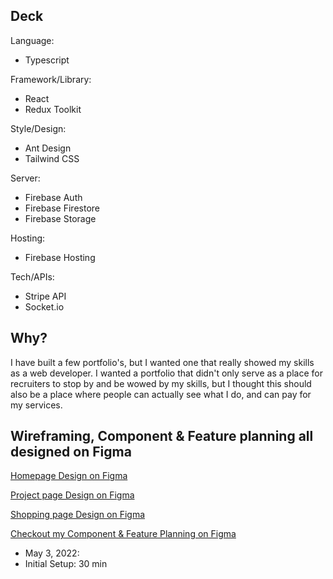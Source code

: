 ## Deck

Language:
- Typescript

Framework/Library:
- React
- Redux Toolkit

Style/Design:
- Ant Design
- Tailwind CSS

Server:
- Firebase Auth
- Firebase Firestore
- Firebase Storage

Hosting:
- Firebase Hosting

Tech/APIs:
- Stripe API
- Socket.io

## Why?

I have built a few portfolio's, but I wanted one that really showed my skills as a web developer. I wanted a portfolio that didn't only serve as a place for recruiters to stop by and be wowed by my skills, but I thought this should also be a place where people can actually see what I do, and can pay for my services. 

## Wireframing, Component & Feature planning all designed on Figma

[Homepage Design on Figma](https://www.figma.com/proto/PylFPG95AnYZ78NPLPKWhI/Mobile-Wireframe?node-id=3%3A5&scaling=scale-down&page-id=0%3A1)

[Project page Design on Figma](https://www.figma.com/proto/PylFPG95AnYZ78NPLPKWhI/Mobile-Wireframe?node-id=116%3A88&scaling=scale-down&page-id=108%3A3)

[Shopping page Design on Figma](https://www.figma.com/proto/PylFPG95AnYZ78NPLPKWhI/Mobile-Wireframe?node-id=116%3A70&scaling=scale-down&page-id=108%3A2)

[Checkout my Component & Feature Planning on Figma](https://www.figma.com/file/HNJW3AaeYDgscIfiuuBQ0D/Component-Tree-for-Portfolio)


- May 3, 2022:
 - Initial Setup: 30 min